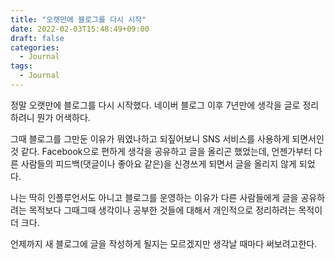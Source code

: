 ```yaml
---
title: "오랫만에 블로그를 다시 시작"
date: 2022-02-03T15:48:49+09:00
draft: false
categories:
  - Journal
tags:
  - Journal
---
```


정말 오랫만에 블로그를 다시 시작했다.
네이버 블로그 이후 7년만에 생각을 글로 정리하려니 뭔가 어색하다.

그때 블로그를 그만둔 이유가 뭐였나하고 되짚어보니 SNS 서비스를 사용하게 되면서인 것 같다.
Facebook으로 편하게 생각을 공유하고 글을 올리곤 했었는데,
언젠가부터 다른 사람들의 피드백(댓글이나 좋아요 같은)을 신경쓰게 되면서 글을 올리지 않게 되었다.

나는 딱히 인플루언서도 아니고 블로그를 운영하는 이유가 다른 사람들에게 글을 공유하려는 목적보다
그때그때 생각이나 공부한 것들에 대해서 개인적으로 정리하려는 목적이 더 크다.

언제까지 새 블로그에 글을 작성하게 될지는 모르겠지만
생각날 때마다 써보려고한다.
